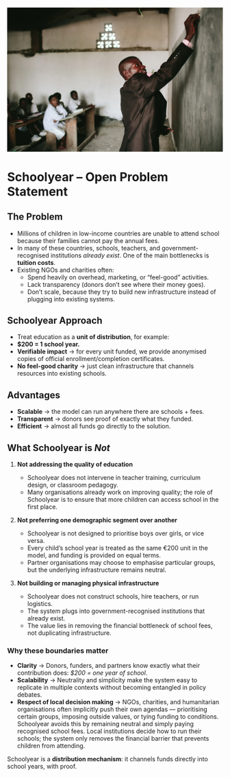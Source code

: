 
![Schoolyear Diagram](img.webp)

# Schoolyear – Open Problem Statement

## The Problem  
- Millions of children in low-income countries are unable to attend school because their families cannot pay the annual fees.  
- In many of these countries, schools, teachers, and government-recognised institutions *already exist*. One of the main bottlenecks is **tuition costs**.  
- Existing NGOs and charities often:  
  - Spend heavily on overhead, marketing, or “feel-good” activities.  
  - Lack transparency (donors don’t see where their money goes).  
  - Don’t scale, because they try to build new infrastructure instead of plugging into existing systems.

## Schoolyear Approach
- Treat education as a **unit of distribution**, for example:  
- **$200 = 1 school year.**  
- **Verifiable impact** → for every unit funded, we provide anonymised copies of official enrollment/completion certificates.  
- **No feel-good charity** → just clean infrastructure that channels resources into existing schools.  

## Advantages  
- **Scalable** → the model can run anywhere there are schools + fees.  
- **Transparent** → donors see proof of exactly what they funded.  
- **Efficient** → almost all funds go directly to the solution.

## What Schoolyear is *Not*

1. **Not addressing the quality of education**  
   - Schoolyear does not intervene in teacher training, curriculum design, or classroom pedagogy.  
   - Many organisations already work on improving quality; the role of Schoolyear is to ensure that more children can access school in the first place.  

2. **Not preferring one demographic segment over another**  
   - Schoolyear is not designed to prioritise boys over girls, or vice versa.  
   - Every child’s school year is treated as the same €200 unit in the model, and funding is provided on equal terms.  
   - Partner organisations may choose to emphasise particular groups, but the underlying infrastructure remains neutral.  

3. **Not building or managing physical infrastructure**  
   - Schoolyear does not construct schools, hire teachers, or run logistics.  
   - The system plugs into government-recognised institutions that already exist.  
   - The value lies in removing the financial bottleneck of school fees, not duplicating infrastructure.  

### Why these boundaries matter

- **Clarity** → Donors, funders, and partners know exactly what their contribution does: *$200 = one year of school*.  
- **Scalability** → Neutrality and simplicity make the system easy to replicate in multiple contexts without becoming entangled in policy debates.  
- **Respect of local decision making** → NGOs, charities, and humanitarian organisations often implicitly push their own agendas — prioritising certain groups, imposing outside values, or tying funding to conditions. Schoolyear avoids this by remaining neutral and simply paying recognised school fees. Local institutions decide how to run their schools; the system only removes the financial barrier that prevents children from attending.

Schoolyear is a **distribution mechanism**: it channels funds directly into school years, with proof.